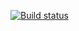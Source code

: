 [![Build status](https://ci.appveyor.com/api/projects/status/cjgt8lr64adafkrd?svg=true)](https://ci.appveyor.com/project/asdf8911/java-a-5-2)